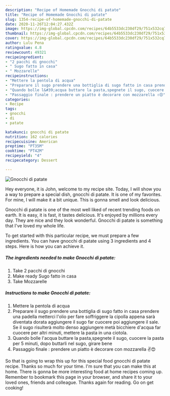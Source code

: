 ```yaml
---
description: "Recipe of Homemade Gnocchi di patate"
title: "Recipe of Homemade Gnocchi di patate"
slug: 1354-recipe-of-homemade-gnocchi-di-patate
date: 2020-11-26T12:04:27.432Z
image: https://img-global.cpcdn.com/recipes/64b5533dc230df29/751x532cq70/gnocchi-di-patate-recipe-main-photo.jpg
thumbnail: https://img-global.cpcdn.com/recipes/64b5533dc230df29/751x532cq70/gnocchi-di-patate-recipe-main-photo.jpg
cover: https://img-global.cpcdn.com/recipes/64b5533dc230df29/751x532cq70/gnocchi-di-patate-recipe-main-photo.jpg
author: Lulu Pena
ratingvalue: 4.8
reviewcount: 49321
recipeingredient:
- "2 pacchi di gnocchi"
- " Sugo fatto in casa"
- " Mozzarelle"
recipeinstructions:
- "Mettere la pentola di acqua"
- "Preparare il sugo prendere una bottiglia di sugo fatto in casa prendere una padella metterci l&#39;olio per fare soffriggere la cipolla appena sarà diventata dorata aggiungere il sugo far cuocere poi aggiungere il sale. Se il sugo risulterà molto denso aggiungere metà bicchiere d&#39;acqua far cuocere per altri minuti, mettere la pasta in una ciotola."
- "Quando bolle l&#39;acqua buttare la pasta,spegnete il sugo, cuocere la pasta per 5 minuti, dopo buttarli nel sugo, girare bene"
- "Passaggio finale : prendere un piatto è decorare con mozzarella ✌️😍"
categories:
- Recipe
tags:
- gnocchi
- di
- patate

katakunci: gnocchi di patate 
nutrition: 162 calories
recipecuisine: American
preptime: "PT35M"
cooktime: "PT42M"
recipeyield: "4"
recipecategory: Dessert

---
```



![Gnocchi di patate](https://img-global.cpcdn.com/recipes/64b5533dc230df29/751x532cq70/gnocchi-di-patate-recipe-main-photo.jpg)

Hey everyone, it is John, welcome to my recipe site. Today, I will show you a way to prepare a special dish, gnocchi di patate. It is one of my favorites. For mine, I will make it a bit unique. This is gonna smell and look delicious.



Gnocchi di patate is one of the most well liked of recent trending foods on earth. It is easy, it is fast, it tastes delicious. It's enjoyed by millions every day. They are nice and they look wonderful. Gnocchi di patate is something that I've loved my whole life.


To get started with this particular recipe, we must prepare a few ingredients. You can have gnocchi di patate using 3 ingredients and 4 steps. Here is how you can achieve it.

<!--inarticleads1-->

##### The ingredients needed to make Gnocchi di patate:

1. Take 2 pacchi di gnocchi
1. Make ready  Sugo fatto in casa
1. Take  Mozzarelle




<!--inarticleads2-->

##### Instructions to make Gnocchi di patate:

1. Mettere la pentola di acqua
1. Preparare il sugo prendere una bottiglia di sugo fatto in casa prendere una padella metterci l&#39;olio per fare soffriggere la cipolla appena sarà diventata dorata aggiungere il sugo far cuocere poi aggiungere il sale. Se il sugo risulterà molto denso aggiungere metà bicchiere d&#39;acqua far cuocere per altri minuti, mettere la pasta in una ciotola.
1. Quando bolle l&#39;acqua buttare la pasta,spegnete il sugo, cuocere la pasta per 5 minuti, dopo buttarli nel sugo, girare bene
1. Passaggio finale : prendere un piatto è decorare con mozzarella ✌️😍




So that is going to wrap this up for this special food gnocchi di patate recipe. Thanks so much for your time. I'm sure that you can make this at home. There is gonna be more interesting food at home recipes coming up. Remember to bookmark this page in your browser, and share it to your loved ones, friends and colleague. Thanks again for reading. Go on get cooking!
